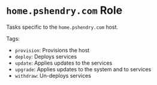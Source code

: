 # `home.pshendry.com` Role

Tasks specific to the `home.pshendry.com` host.

Tags:

- `provision`: Provisions the host
- `deploy`: Deploys services
- `update`: Applies updates to the services
- `upgrade`: Applies updates to the system and to services
- `withdraw`: Un-deploys services

